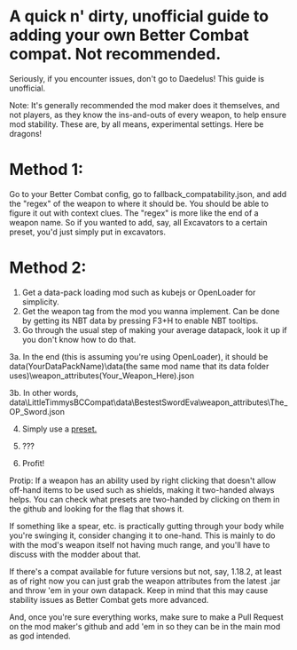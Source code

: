 # A quick n' dirty, unofficial guide to adding your own Better Combat compat. Not recommended.
Seriously, if you encounter issues, don't go to Daedelus! This guide is unofficial.

Note: It's generally recommended the mod maker does it themselves, and not players, as they know the ins-and-outs of every weapon, to help ensure mod stability. These are, by all means, experimental settings. Here be dragons!

# Method 1:
Go to your Better Combat config, go to fallback_compatability.json, and add the "regex" of the weapon to where it should be. You should be able to figure it out with context clues.
The "regex" is more like the end of a weapon name. So if you wanted to add, say, all Excavators to a certain preset, you'd just simply put in excavators.


# Method 2:
1. Get a data-pack loading mod such as kubejs or OpenLoader for simplicity.
2. Get the weapon tag from the mod you wanna implement. Can be done by getting its NBT data by pressing F3+H to enable NBT tooltips.
3. Go through the usual step of making your average datapack, look it up if you don't know how to do that.

3a. In the end (this is assuming you're using OpenLoader), it should be data\(YourDataPackName)\data\(the same mod name that its data folder uses)\weapon_attributes\(Your_Weapon_Here).json

3b. In other words, data\LittleTimmysBCCompat\data\BestestSwordEva\weapon_attributes\The_OP_Sword.json

4. Simply use a [preset.](https://github.com/ZsoltMolnarrr/BetterCombat/blob/1.19.X/README.md#using-a-preset)

5. ???
6. Profit!


Protip:
If a weapon has an ability used by right clicking that doesn't allow off-hand items to be used such as shields, making it two-handed always helps. You can check what presets are two-handed by clicking on them in the github and looking for the flag that shows it. 

If something like a spear, etc. is practically gutting through your body while you're swinging it, consider changing it to one-hand. This is mainly to do with the mod's weapon itself not having much range, and you'll have to discuss with the modder about that.

If there's a compat available for future versions but not, say, 1.18.2, at least as of right now you can just grab the weapon attributes from the latest .jar and throw 'em in your own datapack. Keep in mind that this may cause stability issues as Better Combat gets more advanced.

And, once you're sure everything works, make sure to make a Pull Request on the mod maker's github and add 'em in so they can be in the main mod as god intended.
